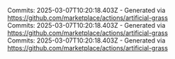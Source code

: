 Commits: 2025-03-07T10:20:18.403Z - Generated via https://github.com/marketplace/actions/artificial-grass
<br>
Commits: 2025-03-07T10:20:18.403Z - Generated via https://github.com/marketplace/actions/artificial-grass
<br>
Commits: 2025-03-07T10:20:18.403Z - Generated via https://github.com/marketplace/actions/artificial-grass
<br>
